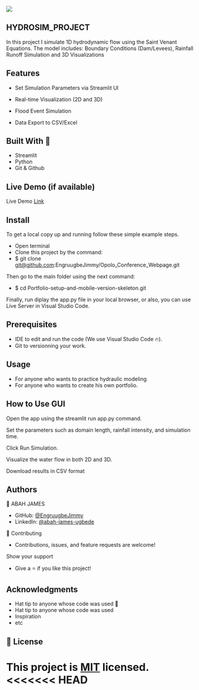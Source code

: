 ![](https://img.shields.io/badge/Microverse-blueviolet)

## HYDROSIM_PROJECT
In this project  I simulate 1D hydrodynamic flow using the Saint Venant Equations. The model includes: Boundary Conditions (Dam/Levees), Rainfall Runoff Simulation and 3D Visualizations


## Features

- Set Simulation Parameters via Streamlit UI

- Real-time Visualization (2D and 3D)

- Flood Event Simulation

- Data Export to CSV/Excel

## Built With 🔨

- Streamlit
- Python
- Git & Github

## Live Demo (if available)
Live Demo [Link](https://engruugbejimmy.github.io/Opolo_Conference_Webpage/)


## Install

To get a local copy up and running follow these simple example steps.

- Open terminal
- Clone this project by the command:
- $ git clone git@github.com:EngruugbeJimmy/Opolo_Conference_Webpage.git

Then go to the main folder using the next command:
- $ cd Portfolio-setup-and-mobile-version-skeleton.git

Finally, run diplay the app.py file in your local browser, or also, you can use Live Server in Visual Studio Code.

## Prerequisites
- IDE to edit and run the code (We use Visual Studio Code 🔥).
- Git to versionning your work.

## Usage
- For anyone who wants to practice hydraulic modeling
- For anyone who wants to create his own portfolio.
## How to Use GUI

Open the app using the streamlit run app.py command.

Set the parameters such as domain length, rainfall intensity, and simulation time.

Click Run Simulation.

Visualize the water flow in both 2D and 3D.

Download results in CSV format


## Authors
👤 ABAH JAMES

- GitHub: [@EngruugbeJimmy](https://github.com/EngruugbeJimmy)
- LinkedIn: [@abah-james-ugbede](https://www.linkedin.com/in/abah-james-ugbede-356982159/)

🤝 Contributing
- Contributions, issues, and feature requests are welcome!

Show your support
- Give a ⭐️ if you like this project!

## Acknowledgments
- Hat tip to anyone whose code was used 🔰
- Hat tip to anyone whose code was used
- Inspiration
- etc

## 📝 License

This project is [MIT](./LICENSE) licensed.
<<<<<<< HEAD
=======
